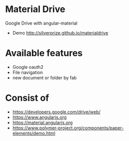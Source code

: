 Material Drive
=
Google Drive with angular-material
- Demo http://silverprize.github.io/materialdrive

Available features
=
- Google oauth2
- File navigation
- new document or folder by fab

Consist of
=
- https://developers.google.com/drive/web/
- https://www.angularjs.org
- https://material.angularjs.org
- https://www.polymer-project.org/components/paper-elements/demo.html
